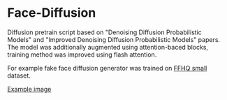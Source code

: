 # Face-Diffusion
Diffusion pretrain script based on "Denoising Diffusion Probabilistic Models" and "Improved Denoising Diffusion Probabilistic Models" papers. The model was additionally augmented using attention-baced blocks, training method was improved using flash attention. 

For example fake face diffusion generator was trained on [FFHQ small](https://www.kaggle.com/datasets/tommykamaz/faces-dataset-small/) dataset.

[Example image](/example.png)
